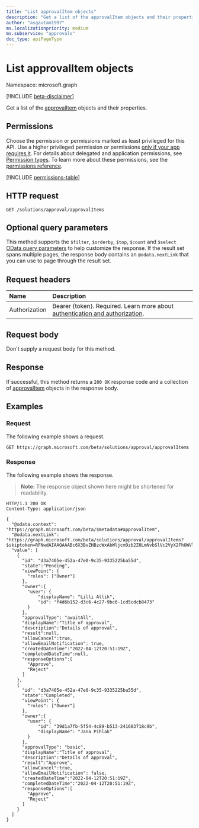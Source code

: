 ```yaml
---
title: "List approvalItem objects"
description: "Get a list of the approvalItem objects and their properties."
author: "asgautam1997"
ms.localizationpriority: medium
ms.subservice: "approvals"
doc_type: apiPageType
---
```


# List approvalItem objects

Namespace: microsoft.graph

[!INCLUDE [beta-disclaimer](../../includes/beta-disclaimer.md)]

Get a list of the [approvalItem](../resources/approvalitem.md) objects and their properties.

## Permissions

Choose the permission or permissions marked as least privileged for this API. Use a higher privileged permission or permissions [only if your app requires it](/graph/permissions-overview#best-practices-for-using-microsoft-graph-permissions). For details about delegated and application permissions, see [Permission types](/graph/permissions-overview#permission-types). To learn more about these permissions, see the [permissions reference](/graph/permissions-reference).

<!-- {
  "blockType": "permissions",
  "name": "approvalsolution-list-approvalitems-permissions"
}
-->
[!INCLUDE [permissions-table](../includes/permissions/approvalsolution-list-approvalitems-permissions.md)]

## HTTP request

<!-- {
  "blockType": "ignored"
}
-->
``` http
GET /solutions/approval/approvalItems
```

## Optional query parameters

This method supports the `$filter`, `$orderby`, `$top`, `$count` and `$select` [OData query parameters](/graph/query-parameters) to help customize the response.
If the result set spans multiple pages, the response body contains an `@odata.nextLink` that you can use to page through the result set.

## Request headers

|Name|Description|
|:---|:---|
|Authorization|Bearer {token}. Required. Learn more about [authentication and authorization](/graph/auth/auth-concepts).|

## Request body

Don't supply a request body for this method.

## Response

If successful, this method returns a `200 OK` response code and a collection of [approvalItem](../resources/approvalitem.md) objects in the response body.

## Examples

### Request

The following example shows a request.
<!-- {
  "blockType": "request",
  "name": "list_approvalitem"
}
-->
``` http
GET https://graph.microsoft.com/beta/solutions/approval/approvalItems
```


### Response

The following example shows the response.
> **Note:** The response object shown here might be shortened for readability.
<!-- {
  "blockType": "response",
  "truncated": true,
  "@odata.type": "Collection(microsoft.graph.approvalItem)"
}
-->
``` http
HTTP/1.1 200 OK
Content-Type: application/json

{
  "@odata.context": "https://graph.microsoft.com/beta/$metadata#approvalItem",
  "@odata.nextLink": "https://graph.microsoft.com/beta/solutions/approval/approvalItems?$skiptoken=RFNwdAIAAQAAABc6X3BvZHBzcWxAbWljcm9zb2Z0LmNvbSlVc2VyX2FhOWVlOTdlLTk1M2YtNGNlNy05OTBkLTExMTYyOTkzYjQxN7kAAAAAAAAAAAAA",
  "value": [
    {
      "id": "d3a7405e-452a-47e0-9c35-9335225ba55d",
      "state":"Pending",
      "viewPoint": {
        "roles": ["Owner"]
      },
      "owner":{
        "user": {
            "displayName": "Lilli Allik",
            "id": "f4d6b152-d3c6-4c27-9bc6-1cd5cdcb8473"
        }
      },
      "approvalType": "awaitAll",
      "displayName":"Title of approval",
      "description":"Details of approval",
      "result":null,
      "allowCancel":true,
      "allowEmailNotification": true,
      "createdDateTime":"2022-04-12T20:51:19Z",
      "completedDateTime":null,
      "responseOptions":[
        "Approve",
        "Reject"
      ]
    },
    {
      "id": "d3a7405e-452a-47e0-9c35-9335225ba55d",
      "state":"Completed",
      "viewPoint": {
        "roles": ["Owner"]
      },
      "owner":{
        "user": {
            "id": "39d1a7fb-5f54-4c89-b513-241683718c9b",
            "displayName": "Jana Pihlak"
        }
      },
      "approvalType": "basic",
      "displayName":"Title of approval",
      "description":"Details of approval",
      "result":"Approve",
      "allowCancel":true,
      "allowEmailNotification": false,
      "createdDateTime":"2022-04-12T20:51:19Z",
      "completedDateTime":"2022-04-12T20:51:19Z",
      "responseOptions":[
        "Approve",
        "Reject"
      ]
    }
  ]
}
```

